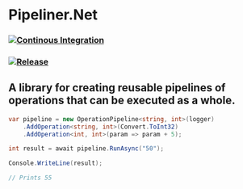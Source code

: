 # Pipeliner.Net
### [![Continous Integration](https://github.com/Emcrank/Pipeliner.Net/actions/workflows/ci.yml/badge.svg)](https://github.com/Emcrank/Pipeliner.Net/actions/workflows/ci.yml)
### [![Release](https://github.com/Emcrank/Pipeliner.Net/actions/workflows/release.yml/badge.svg)](https://github.com/Emcrank/Pipeliner.Net/actions/workflows/release.yml)

## A library for creating reusable pipelines of operations that can be executed as a whole.

```csharp
var pipeline = new OperationPipeline<string, int>(logger)
    .AddOperation<string, int>(Convert.ToInt32)
    .AddOperation<int, int>(param => param + 5);

int result = await pipeline.RunAsync("50");

Console.WriteLine(result);

// Prints 55
```
